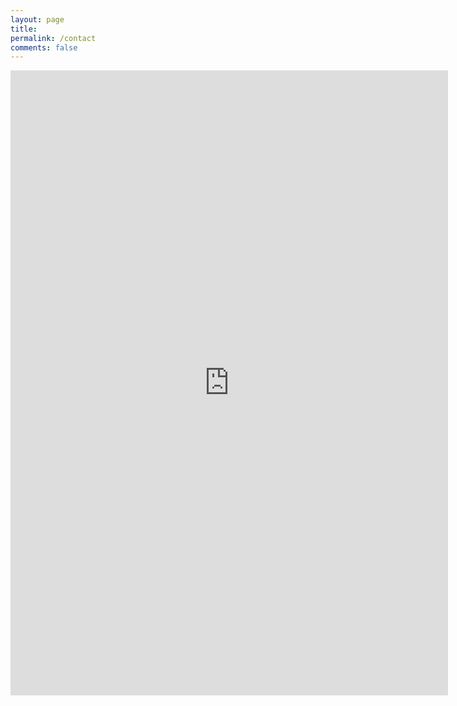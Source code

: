 ```yaml
---
layout: page
title: 
permalink: /contact
comments: false
---
```


<iframe src="https://docs.google.com/forms/d/e/1FAIpQLSfO7QzFENQUgkz7agqoZ0_Xucn2cEzk61iMcpjyrjU3lwYQDw/viewform?embedded=true" width="700" height="1000" frameborder="0" marginheight="0" marginwidth="0">Chargement…</iframe>


<!-- <form action="https://formspree.io/{{site.email}}" method="POST">    
<p class="mb-4">Please send your message to {{site.name}}. We will reply as soon as possible!</p>
<div class="form-group row">
<div class="col-md-6">
<input class="form-control" type="text" name="name" placeholder="Name*" required>
</div>
<div class="col-md-6">
<input class="form-control" type="email" name="_replyto" placeholder="E-mail Address*" required>
</div>
</div>
<textarea rows="8" class="form-control mb-3" name="message" placeholder="Message*" required></textarea>    
<input class="btn btn-dark" type="submit" value="Send">
</form> -->